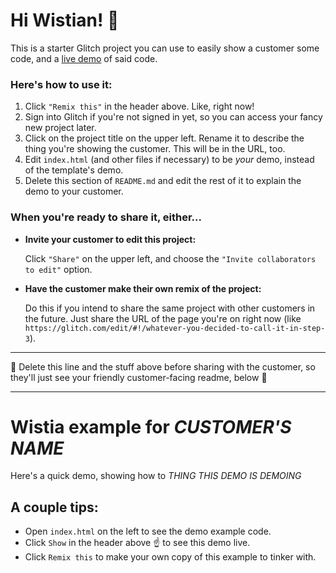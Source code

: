 Hi Wistian! 👋
=============

This is a starter Glitch project you can use to easily show a customer some code, and a [live demo](https://wistia-support-demo-template.glitch.me/) of said code.

### Here's how to use it:

1. Click `"Remix this"` in the header above. Like, right now!
2. Sign into Glitch if you're not signed in yet, so you can access your fancy new project later.
3. Click on the project title on the upper left. Rename it to describe the thing you're showing the customer. This will be in the URL, too.
4. Edit `index.html` (and other files if necessary) to be _your_ demo, instead of the template's demo.
5. Delete this section of `README.md` and edit the rest of it to explain the demo to your customer.

### When you're ready to share it, either...

* **Invite your customer to edit this project:**

  Click `"Share"` on the upper left, and choose the `"Invite collaborators to edit"` option. 
* **Have the customer make their own remix of the project:** 

  Do this if you intend to share the same project with other customers in the future. Just share the URL of the page you're on right now (like `https://glitch.com/edit/#!/whatever-you-decided-to-call-it-in-step-3`).

-------------------------------------------------------------------------------

🚨 Delete this line and the stuff above before sharing with the customer, so they'll just see your friendly customer-facing readme, below 🚨

-------------------------------------------------------------------------------


Wistia example for _CUSTOMER'S NAME_
======================================

Here's a quick demo, showing how to _THING THIS DEMO IS DEMOING_

## A couple tips:

* Open `index.html` on the left to see the demo example code.
* Click `Show` in the header above ☝️ to see this demo live. 
* Click `Remix this` to make your own copy of this example to tinker with.
